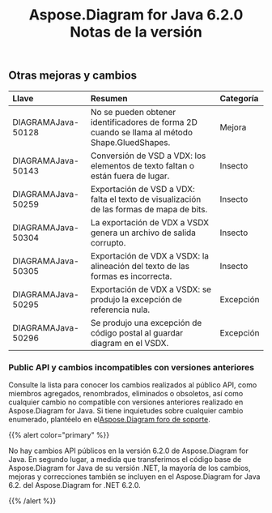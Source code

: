 ﻿---
title: Aspose.Diagram for Java 6.2.0 Notas de la versión
type: docs
weight: 100
url: /es/java/aspose-diagram-for-java-6-2-0-release-notes/
---
## **Otras mejoras y cambios**

|**Llave** |**Resumen** |**Categoría** |
|:- |:- |:- |
| DIAGRAMAJava-50128| No se pueden obtener identificadores de forma 2D cuando se llama al método Shape.GluedShapes.| Mejora|
| DIAGRAMAJava-50143| Conversión de VSD a VDX: los elementos de texto faltan o están fuera de lugar.| Insecto|
| DIAGRAMAJava-50259| Exportación de VSD a VDX: falta el texto de visualización de las formas de mapa de bits.| Insecto|
| DIAGRAMAJava-50304| La exportación de VDX a VSDX genera un archivo de salida corrupto.| Insecto|
| DIAGRAMAJava-50305| Exportación de VDX a VSDX: la alineación del texto de las formas es incorrecta.| Insecto|
| DIAGRAMAJava-50295|Exportación de VDX a VSDX: se produjo la excepción de referencia nula.| Excepción|
| DIAGRAMAJava-50296| Se produjo una excepción de código postal al guardar diagram en el VSDX.| Excepción|
### **Public API y cambios incompatibles con versiones anteriores**
Consulte la lista para conocer los cambios realizados al público API, como miembros agregados, renombrados, eliminados o obsoletos, así como cualquier cambio no compatible con versiones anteriores realizado en Aspose.Diagram for Java. Si tiene inquietudes sobre cualquier cambio enumerado, plantéelo en el[Aspose.Diagram foro de soporte](https://forum.aspose.com/c/diagram/17).

{{% alert color="primary" %}} 

No hay cambios API públicos en la versión 6.2.0 de Aspose.Diagram for Java. En segundo lugar, a medida que transferimos el código base de Aspose.Diagram for Java de su versión .NET, la mayoría de los cambios, mejoras y correcciones también se incluyen en el Aspose.Diagram for Java 6.2. del Aspose.Diagram for .NET 6.2.0.

{{% /alert %}}
